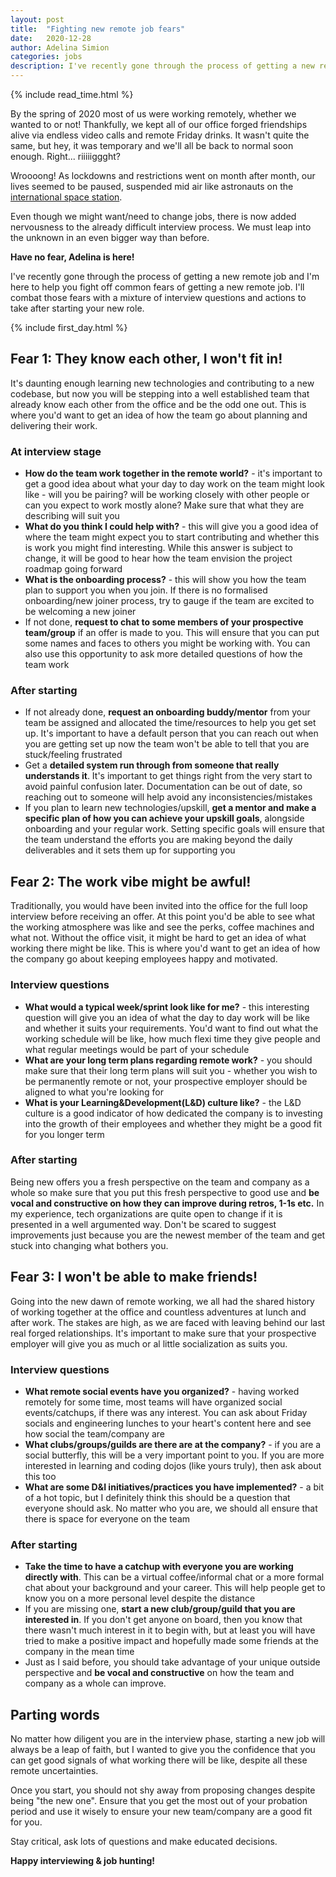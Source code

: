 ```yaml
---
layout: post
title:  "Fighting new remote job fears"
date:   2020-12-28
author: Adelina Simion
categories: jobs
description: I've recently gone through the process of getting a new remote job and I'm here to help you fight off common fears of getting a new remote job. I'll combat those fears with a mixture of interview questions and actions to take after starting your new role.
---
```

{% include read_time.html %}

By the spring of 2020 most of us were working remotely, whether we wanted to or not! 
Thankfully, we kept all of our office forged friendships alive via endless video calls and remote Friday drinks. It wasn't quite the same, but hey, it was temporary and we'll all be back to normal soon enough. Right... riiiiiggght?

Wroooong! As lockdowns and restrictions went on month after month, our lives seemed to be paused, suspended mid air like astronauts on the [international space station](https://media.giphy.com/media/WQOjbfvfURJW9G1kFp/giphy.gif). 

Even though we might want/need to change jobs, there is now added nervousness to the already difficult interview process. We must leap into the unknown in an even bigger way than before.

**Have no fear, Adelina is here!**

I've recently gone through the process of getting a new remote job and I'm here to help you fight off common fears of getting a new remote job. I'll combat those fears with a mixture of interview questions and actions to take after starting your new role.

{% include first_day.html %}

## Fear 1: They know each other, I won't fit in!
It's daunting enough learning new technologies and contributing to a new codebase, but now you will be stepping into a well established team that already know each other from the office and be the odd one out.
This is where you'd want to get an idea of how the team go about planning and delivering their work.

### At interview stage
- **How do the team work together in the remote world?** - it's important to get a good idea about what your day to day work on the team might look like - will you be pairing? will be working closely with other people or can you expect to work mostly alone? Make sure that what they are describing will suit you
- **What do you think I could help with?** - this will give you a good idea of where the team might expect you to start contributing and whether this is work you might find interesting. While this answer is subject to change, it will be good to hear how the team envision the project roadmap going forward
- **What is the onboarding process?** - this will show you how the team plan to support you when you join. If there is no formalised onboarding/new joiner process, try to gauge if the team are excited to be welcoming a new joiner
- If not done, **request to chat to some members of your prospective team/group** if an offer is made to you. This will ensure that you can put some names and faces to others you might be working with. You can also use this opportunity to ask more detailed questions of how the team work

### After starting
- If not already done, **request an onboarding buddy/mentor** from your team be assigned and allocated the time/resources to help you get set up. It's important to have a default person that you can reach out when you are getting set up now the team won't be able to tell that you are stuck/feeling frustrated
- Get a **detailed system run through from someone that really understands it**. It's important to get things right from the very start to avoid painful confusion later. Documentation can be out of date, so reaching out to someone will help avoid any inconsistencies/mistakes
- If you plan to learn new technologies/upskill, **get a mentor and make a specific plan of how you can achieve your upskill goals**, alongside onboarding and your regular work. Setting specific goals will ensure that the team understand the efforts you are making beyond the daily deliverables and it sets them up for supporting you

## Fear 2: The work vibe might be awful!
Traditionally, you would have been invited into the office for the full loop interview before receiving an offer. At this point you'd be able to see what the working atmosphere was like and see the perks, coffee machines and what not. 
Without the office visit, it might be hard to get an idea of what working there might be like. 
This is where you'd want to get an idea of how the company go about keeping employees happy and motivated.

### Interview questions
- **What would a typical week/sprint look like for me?** - this interesting question will give you an idea of what the day to day work will be like and whether it suits your requirements. You'd want to find out what the working schedule will be like, how much flexi time they give people and what regular meetings would be part of your schedule
- **What are your long term plans regarding remote work?** - you should make sure that their long term plans will suit you - whether you wish to be permanently remote or not, your prospective employer should be aligned to what you're looking for 
- **What is your Learning&Development(L&D) culture like?** - the L&D culture is a good indicator of how dedicated the company is to investing into the growth of their employees and whether they might be a good fit for you longer term

### After starting
Being new offers you a fresh perspective on the team and company as a whole so make sure that you put this fresh perspective to good use and **be vocal and constructive on how they can improve during retros, 1-1s etc.** In my experience, tech organizations are quite open to change if it is presented in a well argumented way. Don't be scared to suggest improvements just because you are the newest member of the team and get stuck into changing what bothers you. 

## Fear 3: I won't be able to make friends!
Going into the new dawn of remote working, we all had the shared history of working together at the office and countless adventures at lunch and after work. The stakes are high, as we are faced with leaving behind our last real forged relationships.
It's important to make sure that your prospective employer will give you as much or al little socialization as suits you. 

### Interview questions
- **What remote social events have you organized?** - having worked remotely for some time, most teams will have organized social events/catchups, if there was any interest. You can ask about Friday socials and engineering lunches to your heart's content here and see how social the team/company are
- **What clubs/groups/guilds are there are at the company?** - if you are a social butterfly, this will be a very important point to you. If you are more interested in learning and coding dojos (like yours truly), then ask about this too
- **What are some D&I initiatives/practices you have implemented?** - a bit of a hot topic, but I definitely think this should be a question that everyone should ask. No matter who you are, we should all ensure that there is space for everyone on the team

### After starting
- **Take the time to have a catchup with everyone you are working directly with**. This can be a virtual coffee/informal chat or a more formal chat about your background and your career. This will help people get to know you on a more personal level despite the distance
- If you are missing one, **start a new club/group/guild that you are interested in**. If you don't get anyone on board, then you know that there wasn't much interest in it to begin with, but at least you will have tried to make a positive impact and hopefully made some friends at the company in the mean time
- Just as I said before, you should take advantage of your unique outside perspective and **be vocal and constructive** on how the team and company as a whole can improve.

## Parting words
No matter how diligent you are in the interview phase, starting a new job will always be a leap of faith, but I wanted to give you the confidence that you can get good signals of what working there will be like, despite all these remote uncertainties. 

Once you start, you should not shy away from proposing changes despite being "the new one". Ensure that you get the most out of your probation period and use it wisely to ensure your new team/company are a good fit for you.

Stay critical, ask lots of questions and make educated decisions.

**Happy interviewing & job hunting!**
 